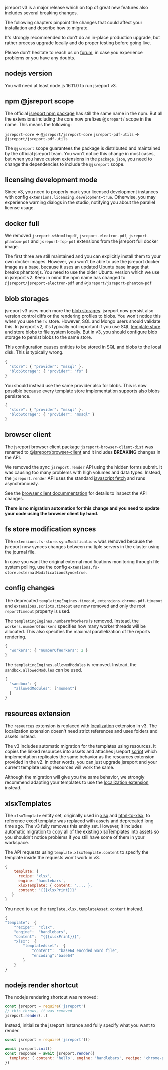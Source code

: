 jsreport v3 is a major release which on top of great new features also includes several breaking changes.

The following chapters pinpoint the changes that could affect your installation and describe how to migrate.

It's strongly recommended to don't do an in-place production upgrade, but rather process upgrade locally and do proper testing before going live.

Please don't hesitate to reach us on [forum](https://forum.jsreport.net), in case you experience problems or you have any doubts.

## nodejs version
You will need at least node.js 16.11.0 to run jsreport v3.

## npm @jsreport scope
The official [jsreport npm package](https://www.npmjs.com/package/jsreport) has still the same name in the npm. But all the extensions including the core now prefixes `@jsreport/` scope in the name. This means the following:

`jsreport-core` -> `@jsreport/jsreport-core`
`jsreport-pdf-utils` -> `@jsreport/jsreport-pdf-utils`

The `@jsreport` scope guarantees the package is distributed and maintained by the official jsreport team.
You won't notice this change in most cases, but when you have custom extensions in the `package.json`, you need to change the dependencies to include the `@jsreport` scope.

## licensing development mode
Since v3, you need to properly mark your licensed development instances with config `extensions.licensing.development=true`. Otherwise, you may experience warning dialogs in the studio, notifying you about the parallel license usage.

## docker full
We removed `jsreport-wkhtmltopdf`, `jsreport-electron-pdf`, `jsreport-phantom-pdf` and `jsreport-fop-pdf`  extensions from the jsreport full docker image.  

The first three are still maintained and you can explicitly install them to your own docker images. However, you won't be able to use the jsreport docker image as a base, because it uses an updated Ubuntu base image that breaks phantomjs. You need to use the older Ubuntu version which we use in jsreport v2. Keep in mind the npm name has changed to `@jsreport/jsreport-electron-pdf` and `@jsreport/jsreport-phantom-pdf`

## blob storages
jsreport v3 uses much more the [blob storages](/learn/blob-storages).  jsreport now persist also version control diffs or the rendering profiles to blobs. You won't notice this when you use the `fs` store. However, SQL and Mongo users should validate this. In jsreport v2, it's typically not important if you use SQL [template store](/learn/template-stores) and store blobs to file system locally. But in v3, you should configure blob storage to persist blobs to the same store.

This configuration causes entities to be stored in SQL and blobs to the local disk. This is typically wrong.
```js
{
  "store": { "provider": "mssql" },
  "blobStorage": { "provider": "fs" }
}
```

You should instead use the same provider also for blobs. This is now possible because every template store implementation supports also blobs persistence.
```js
{
  "store": { "provider": "mssql" },
  "blobStorage": { "provider": "mssql" }
}
```

## browser client
The jsreport browser client package `jsreport-browser-client-dist` was renamed to [@jsreport/browser-client](https://www.npmjs.com/package/@jsreport/browser-client) and it includes **BREAKING** changes in the API.

We removed the sync `jsreport.render` API using the hidden forms submit. It was causing too many problems with high volumes and data types. Instead, the `jsreport.render` API uses the standard [javascript fetch](https://developer.mozilla.org/en-US/docs/Web/API/Fetch_API/Using_Fetch) and runs asynchronously.

See the [browser client docummentation](/learn/browser-client) for details to inspect the API changes.

**There is no migration automation for this change and you need to update your code using the browser client by hand.**

## fs store modification synces
The `extensions.fs-store.syncModifications` was removed because the jsreport now synces changes between multiple servers in the cluster using the journal file. 

In case you want the original external modifications monitoring through file system polling, use the config 
`extensions.fs-store.externalModificationsSync=true`.

## config changes
The deprecated `templatingEngines.timeout`, `extensions.chrome-pdf.timeout` and `extensions.scripts.timeout` are now removed and only the root `reportTimeout` property is used.

The `templatingEngines.numberOfWorkers` is removed. Instead, the `workers.numberOfWorkers` specifies how many worker threads will be allocated. This also specifies the maximal parallelization of the reports rendering.
```js
{
  "workers": { "numberOfWorkers": 2 } 
}
```

The `templatingEngines.allowedModules` is removed. Instead, the `sandbox.allowedModules` can be used.
```js
{
  "sandbox": {
    "allowedModules": ["moment"]
  }
}
```

## resources extension
The `resources` extension is replaced with [localization](/learn/localization) extension in v3.  The localization extension doesn't need strict references and uses folders and assets instead.

The v3 includes automatic migration for the templates using resources. It copies the linked resources into assets and attaches jsreport [script](/learn/script) which implementation replicates the same behavior as the resources extension provided in the v2. In other words, you can just upgrade jsreport and your current template using resources will work the same.

Although the migration will give you the same behavior, we strongly recommend adapting your templates to use the [localization extension](/learn/localization) instead.

## xlsxTemplates
The `xlsxTemplate` entity set, originally used in [xlsx](/learn/xlsx) and [html-to-xlsx](/learn/html-to-xlsx), to reference excel template was replaced with assets and deprecated long time ago. The v3 fully removes this entity set. However, it includes automatic migration to copy all of the existing xlsxTemplates into assets so you shouldn't notice problems if you still have some of them in your workspace.

The API requests using `template.xlsxTemplate.content` to specify the template inside the requests won't work in v3.
```js
{
	template: {
	  recipe: 'xlsx',
	  engine: 'handlebars',
	  xlsxTemplate: { content: ".... },
	  content: '{{{xlsxPrint}}}'
   }
}
```

You need to use the `template.xlsx.templateAsset.content` instead.

```js
{
"template":  {  
	"recipe":  "xlsx",  
	"engine":  "handlebars",  
	"content":  "{{{xlsxPrint}}}",  
	"xlsx":  {  
		"templateAsset":  {  
			"content":  "base64 encoded word file",  
			"encoding":"base64" 
		}  
	}  
}
```

## nodejs render shortcut
The nodejs rendering shortcut was removed:
```js
const jsreport = require('jsreport')
// this throws, it was removed
jsreport.render(..)
```

Instead, initialize the jsreport instance and fully specify what you want to render.

```js
const jsreport = require('jsreport')()

await jsreport.init()
const response = await jsreport.render({
  template: { content: 'hello', engine: 'handlebars', recipe: 'chrome-pdf' }
})
```


